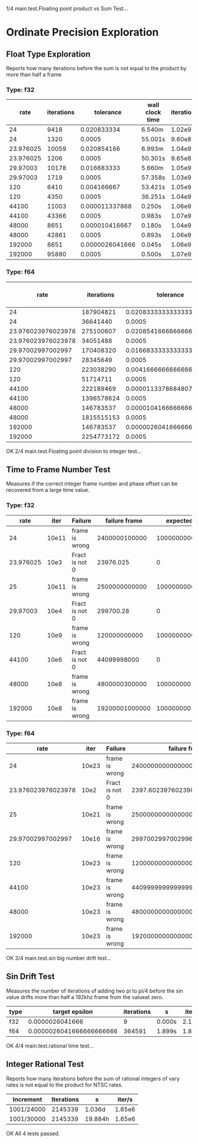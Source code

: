 1/4 main.test.Floating point product vs Sum Test...

# Ordinate Precision Exploration


## Float Type Exploration
Reports how many iterations before the sum is not equal to the product by more than half a frame

### Type: f32
 
 | rate | iterations | tolerance | wall clock time | iterations/s |
 |------|------------|-----------|-----------------|--------------|
 | 24 | 9418 | 0.020833334 | 6.540m | 1.02e9 |
 | 24 | 1320 | 0.0005 | 55.001s | 9.60e8 |
 | 23.976025 | 10059 | 0.020854166 | 6.993m | 1.04e9 |
 | 23.976025 | 1206 | 0.0005 | 50.301s | 9.65e8 |
 | 29.97003 | 10178 | 0.016683333 | 5.660m | 1.05e9 |
 | 29.97003 | 1719 | 0.0005 | 57.358s | 1.03e9 |
 | 120 | 6410 | 0.004166667 | 53.421s | 1.05e9 |
 | 120 | 4350 | 0.0005 | 36.251s | 1.04e9 |
 | 44100 | 11003 | 0.000011337868 | 0.250s | 1.06e9 |
 | 44100 | 43366 | 0.0005 | 0.983s | 1.07e9 |
 | 48000 | 8651 | 0.000010416667 | 0.180s | 1.04e9 |
 | 48000 | 42861 | 0.0005 | 0.893s | 1.06e9 |
 | 192000 | 8651 | 0.0000026041666 | 0.045s | 1.06e9 |
 | 192000 | 95880 | 0.0005 | 0.500s | 1.07e9 |

### Type: f64
 
 | rate | iterations | tolerance | wall clock time | iterations/s |
 |------|------------|-----------|-----------------|--------------|
 | 24 | 187904821 | 0.020833333333333332 | 90.618d | 9.81e8 |
 | 24 | 36641440 | 0.0005 | 17.670d | 1.07e9 |
 | 23.976023976023978 | 275100607 | 0.020854166666666667 | 132.801d | 1.06e9 |
 | 23.976023976023978 | 34051488 | 0.0005 | 16.438d | 1.07e9 |
 | 29.97002997002997 | 170408320 | 0.016683333333333335 | 65.810d | 1.07e9 |
 | 29.97002997002997 | 28345649 | 0.0005 | 10.947d | 1.07e9 |
 | 120 | 223038290 | 0.004166666666666667 | 21.512d | 1.07e9 |
 | 120 | 51714711 | 0.0005 | 4.988d | 1.07e9 |
 | 44100 | 222189469 | 0.000011337868480725624 | 1.400h | 1.07e9 |
 | 44100 | 1396578624 | 0.0005 | 8.797h | 1.07e9 |
 | 48000 | 146783537 | 0.000010416666666666666 | 50.967m | 1.07e9 |
 | 48000 | 1815515153 | 0.0005 | 10.506h | 1.07e9 |
 | 192000 | 146783537 | 0.0000026041666666666666 | 12.742m | 1.07e9 |
 | 192000 | 2254773172 | 0.0005 | 3.262h | 1.07e9 |

OK
2/4 main.test.Floating point division to integer test...

## Time to Frame Number Test
Measures if the correct integer frame number and phase offset can be recovered from a large time value.

### Type: f32
 
 | rate | iter | Failure | failure frame | expected | measured | iter/s |
 |------|------|---------|---------------|----------|----------|--------|
 | 24 | 10e11 | frame is wrong | 2400000100000 |  100000000000 | 100000006144 | 1.65e7 | 
 | 23.976025 | 10e3 | Fract is not 0 | 23976.025 |  0 | 1000 | 3.57e7 | 
 | 25 | 10e11 | frame is wrong | 2500000000000 |  100000000000 | 99999997952 | 8.80e7 | 
 | 29.97003 | 10e4 | Fract is not 0 | 299700.28 |  0 | 9999 | 9.52e7 | 
 | 120 | 10e9 | frame is wrong | 120000000000 |  1000000000 | 1000000064 | 1.07e8 | 
 | 44100 | 10e6 | Fract is not 0 | 44099998000 |  0 | 999999 | 1.43e8 | 
 | 48000 | 10e8 | frame is wrong | 4800000300000 |  100000000 | 100000008 | 6.40e7 | 
 | 192000 | 10e8 | frame is wrong | 19200001000000 |  100000000 | 100000008 | 9.64e7 | 

### Type: f64
 
 | rate | iter | Failure | failure frame | expected | measured | iter/s |
 |------|------|---------|---------------|----------|----------|--------|
 | 24 | 10e23 | frame is wrong | 2400000000000000000000000 |  100000000000000000000000 | 100000000000000008388608 | 3.07e7 | 
 | 23.976023976023978 | 10e2 | Fract is not 0 | 2397.602397602398 |  0 | 100 | 4.76e7 | 
 | 25 | 10e21 | frame is wrong | 25000000000000000000000 |  1000000000000000000000 | 999999999999999868928 | 1.00e8 | 
 | 29.97002997002997 | 10e16 | frame is wrong | 299700299700299650 |  10000000000000000 | 9999999999999998 | 1.90e8 | 
 | 120 | 10e23 | frame is wrong | 12000000000000000000000000 |  100000000000000000000000 | 99999999999999991611392 | 1.38e8 | 
 | 44100 | 10e23 | frame is wrong | 4409999999999999400000000000 |  100000000000000000000000 | 99999999999999991611392 | 1.39e8 | 
 | 48000 | 10e23 | frame is wrong | 4800000000000000000000000000 |  100000000000000000000000 | 99999999999999991611392 | 1.38e8 | 
 | 192000 | 10e23 | frame is wrong | 19200000000000000000000000000 |  100000000000000000000000 | 99999999999999991611392 | 1.84e8 | 

OK
3/4 main.test.sin big number drift test...

## Sin Drift Test

Measures the number of iterations of adding two pi to pi/4 before the sin value drifts more than half a 192khz frame from the valueat zero.
 
 | type | target epsilon | iterations | s | iter/s |
 |------|----------------|------------|---|--------|
 | f32 | 0.0000026041666 | 9 | 0.000s | 2.14e8 | 
 | f64 | 0.0000026041666666666666 | 364591 | 1.899s | 1.89e8 | 

OK
4/4 main.test.rational time test...

## Integer Rational Test

Reports how many iterations before the sum of rational integers of vary rates is not equal to the product for NTSC rates.
 
 | Increment | Iterations | s | iter/s |
 |-----------|------------|---|--------|
 | 1001/24000 | 2145339 | 1.036d | 1.65e6 |
 | 1001/30000 | 2145339 | 19.884h | 1.65e6 |

OK
All 4 tests passed.
